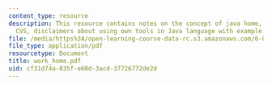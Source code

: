 ```yaml
---
content_type: resource
description: This resource contains notes on the concept of java home, get eclipse,
  CVS, disclaimers about using own tools in Java language with example.
file: /media/https%3A/open-learning-course-data-rc.s3.amazonaws.com/6-092-java-preparation-for-6-170-january-iap-2006/cf31d74a835fe60d3acd37726772de2d_work_home.pdf
file_type: application/pdf
resourcetype: Document
title: work_home.pdf
uid: cf31d74a-835f-e60d-3acd-37726772de2d
---
```


